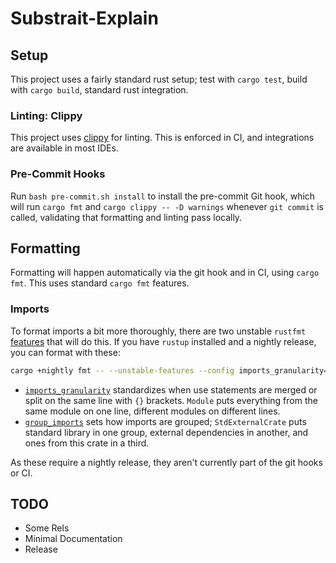 # Substrait-Explain

## Setup

This project uses a fairly standard rust setup; test with `cargo test`, build with `cargo build`, standard rust integration.

### Linting: Clippy

This project uses [clippy](https://doc.rust-lang.org/clippy/) for linting. This is enforced in CI, and integrations are available in most IDEs.

### Pre-Commit Hooks

Run `bash pre-commit.sh install` to install the pre-commit Git hook, which will run `cargo fmt` and `cargo clippy -- -D warnings` whenever `git commit` is called, validating that formatting and linting pass locally.

## Formatting

Formatting will happen automatically via the git hook and in CI, using `cargo fmt`. This uses standard `cargo fmt` features.

### Imports

To format imports a bit more thoroughly, there are two unstable `rustfmt` [features](https://rust-lang.github.io/rustfmt/?version=v1.8.0) that will do this. If you have `rustup` installed and a nightly release, you can format with these:

```sh
cargo +nightly fmt -- --unstable-features --config imports_granularity=Module,group_imports=StdExternalCrate
```

- [`imports_granularity`](https://rust-lang.github.io/rustfmt/?version=v1.8.0&search=#imports_granularity) standardizes when use statements are merged or split on the same line with `{}` brackets. `Module` puts everything from the same module on one line, different modules on different lines.
- [`group_imports`](https://rust-lang.github.io/rustfmt/?version=v1.8.0&search=#group_imports) sets how imports are grouped; `StdExternalCrate` puts standard library in one group, external dependencies in another, and ones from this crate in a third.

As these require a nightly release, they aren't currently part of the git hooks or CI.

## TODO

- Some Rels
- Minimal Documentation
- Release
